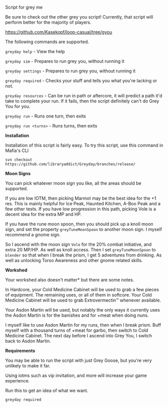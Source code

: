 Script for grey me

Be sure to check out the other grey you script! Currently, that script will perform better for the majority of players.

https://github.com/Kasekopf/loop-casual/tree/gyou

The following commands are supported.

`greyday help` - View the help

`greyday sim` - Prepares to run grey you, without running it

`greyday settings` - Prepares to run grey you, without running it

`greyday required` - Checks your stuff and tells you what you're lacking or not.

`greyday resources` - Can be run in path or aftercore, it will predict a path it'd take to complete your run. If it fails, then the script definitely can't do Grey You for you.

`greyday run` - Runs one turn, then exits

`greyday run <turns>` - Runs <turns> turns, then exits

**Installation**

Installation of this script is fairly easy.
To try this script, use this command in Mafia's CLI

```text
svn checkout https://github.com/libraryaddict/Greyday/branches/release/
```

**Moon Signs**

You can pick whatever moon sign you like, all the areas should be supported.

If you are low IOTM, then picking Marmot may be the best idea for the +1 res. This is mainly helpful for Ice Peak, Haunted Kitchen, A-Boo Peak and a few other tests.
If you have low progression in this path, picking Vole is a decent idea for the extra MP and HP.

If you have the rune moon spoon, then you should pick up a knoll moon sign, and set the property `greyTuneMoonSpoon` to another moon sign. I myself recommend a gnome sign.

So I ascend with the moon sign `Vole` for the 20% combat initiative, and extra 20 MP/HP. As well as knoll access.
Then I set `greyTuneMoonSpoon` to `blender` so that when I break the prism, I get 5 adventures from drinking. As well as unlocking Torso Awareness and other gnome related skills.

**Workshed**

Your workshed also doesn't matter\* but there are some notes.

In Hardcore, your Cold Medicine Cabinet will be used to grab a few pieces of equipment.
The remaining uses, or all of them in softcore. Your Cold Medicine Cabinet will be used to grab Extrovermectin™ whenever available.

Your Asdon Martin will be used, but notably the only ways it currently uses the Asdon Martin is for the banishes and for +meat when doing nuns.

I myself like to use Asdon Martin for my runs, then when I break prism. Buff myself with a thousand turns of +meat for garbo, then switch to Cold Medicine Cabinet.
The next day before I ascend into Grey You, I switch back to Asdon Martin.

**Requirements**

You may be able to run the script with just Grey Goose, but you're very unlikely to make it far.

Using iotms such as vip invitation, and more will increase your game experience.

Run this to get an idea of what we want.

`greyday required`